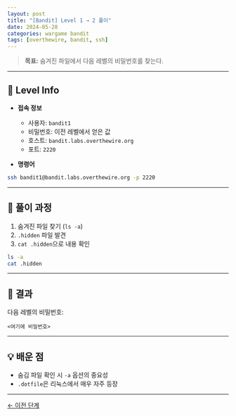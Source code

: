```yaml
---
layout: post
title: "[Bandit] Level 1 → 2 풀이"
date: 2024-05-28
categories: wargame bandit
tags: [overthewire, bandit, ssh]
---
```


> **목표:** 숨겨진 파일에서 다음 레벨의 비밀번호를 찾는다.

---

## 🔐 Level Info

- **접속 정보**
  - 사용자: `bandit1`
  - 비밀번호: 이전 레벨에서 얻은 값
  - 호스트: `bandit.labs.overthewire.org`
  - 포트: `2220`

- **명령어**
```bash
ssh bandit1@bandit.labs.overthewire.org -p 2220
```

---

## 🧪 풀이 과정

1. 숨겨진 파일 찾기 (`ls -a`)
2. `.hidden` 파일 발견
3. `cat .hidden`으로 내용 확인

```bash
ls -a
cat .hidden
```

---

## 🎯 결과

다음 레벨의 비밀번호:
```
<여기에 비밀번호>
```

---

## 💡 배운 점

- 숨김 파일 확인 시 `-a` 옵션의 중요성
- `.dotfile`은 리눅스에서 매우 자주 등장

---

[← 이전 단계](/2024/05/27/bandit-level0-1.html)
